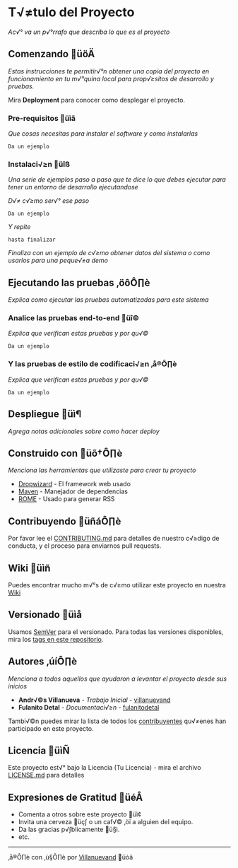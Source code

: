 # T√≠tulo del Proyecto

_Ac√° va un p√°rrafo que describa lo que es el proyecto_

## Comenzando üöÄ

_Estas instrucciones te permitir√°n obtener una copia del proyecto en funcionamiento en tu m√°quina local para prop√≥sitos de desarrollo y pruebas._

Mira **Deployment** para conocer como desplegar el proyecto.


### Pre-requisitos üìã

_Que cosas necesitas para instalar el software y como instalarlas_

```
Da un ejemplo
```

### Instalaci√≥n üîß

_Una serie de ejemplos paso a paso que te dice lo que debes ejecutar para tener un entorno de desarrollo ejecutandose_

_D√≠ c√≥mo ser√° ese paso_

```
Da un ejemplo
```

_Y repite_

```
hasta finalizar
```

_Finaliza con un ejemplo de c√≥mo obtener datos del sistema o como usarlos para una peque√±a demo_

## Ejecutando las pruebas ‚öôÔ∏è

_Explica como ejecutar las pruebas automatizadas para este sistema_

### Analice las pruebas end-to-end üî©

_Explica que verifican estas pruebas y por qu√©_

```
Da un ejemplo
```

### Y las pruebas de estilo de codificaci√≥n ‚å®Ô∏è

_Explica que verifican estas pruebas y por qu√©_

```
Da un ejemplo
```

## Despliegue üì¶

_Agrega notas adicionales sobre como hacer deploy_

## Construido con üõ†Ô∏è

_Menciona las herramientas que utilizaste para crear tu proyecto_

* [Dropwizard](http://www.dropwizard.io/1.0.2/docs/) - El framework web usado
* [Maven](https://maven.apache.org/) - Manejador de dependencias
* [ROME](https://rometools.github.io/rome/) - Usado para generar RSS

## Contribuyendo üñáÔ∏è

Por favor lee el [CONTRIBUTING.md](https://gist.github.com/villanuevand/xxxxxx) para detalles de nuestro c√≥digo de conducta, y el proceso para enviarnos pull requests.

## Wiki üìñ

Puedes encontrar mucho m√°s de c√≥mo utilizar este proyecto en nuestra [Wiki](https://github.com/tu/proyecto/wiki)

## Versionado üìå

Usamos [SemVer](http://semver.org/) para el versionado. Para todas las versiones disponibles, mira los [tags en este repositorio](https://github.com/tu/proyecto/tags).

## Autores ‚úíÔ∏è

_Menciona a todos aquellos que ayudaron a levantar el proyecto desde sus inicios_

* **Andr√©s Villanueva** - *Trabajo Inicial* - [villanuevand](https://github.com/villanuevand)
* **Fulanito Detal** - *Documentaci√≥n* - [fulanitodetal](#fulanito-de-tal)

Tambi√©n puedes mirar la lista de todos los [contribuyentes](https://github.com/your/project/contributors) qu√≠enes han participado en este proyecto. 

## Licencia üìÑ

Este proyecto est√° bajo la Licencia (Tu Licencia) - mira el archivo [LICENSE.md](LICENSE.md) para detalles

## Expresiones de Gratitud üéÅ

* Comenta a otros sobre este proyecto üì¢
* Invita una cerveza üç∫ o un caf√© ‚òï a alguien del equipo. 
* Da las gracias p√∫blicamente ü§ì.
* etc.



---
‚å®Ô∏è con ‚ù§Ô∏è por [Villanuevand](https://github.com/Villanuevand) üòä
